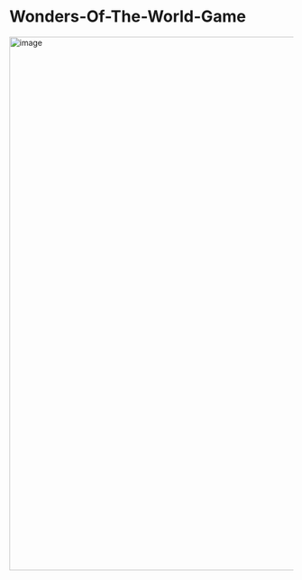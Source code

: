 # Wonders-Of-The-World-Game
<img width="948" alt="image" src="https://user-images.githubusercontent.com/92344996/229357813-2b455d3b-466c-42ec-bb76-53747c8b693c.png">
